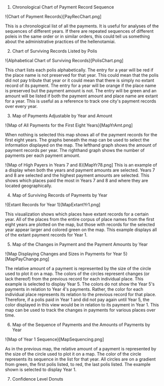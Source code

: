 1. Chronological Chart of Payment Record Sequence

!{Chart of Payment Records}[PayRecChart.png]

This is a chronological list of all the payments. It is useful for analyses of the sequences of different years. If there are repeated sequences of different poleis in the same order or in similar orders, this could tell us something about the administrative practices of the hellenotamiai. 


2. Chart of Surviving Records Listed by Polis

!{Alphabetical Chart of Surviving Records}[PolisChart.png]


This chart lists each polis alphabetically. The entry for a year will be red if the place name is not preserved for that year. This could mean that the polis did not pay tribute that year or it could mean that there is simply no extant record of its payment. The entry for a year will be orange if the place name is preserved but the payment amount is not. The entry will be green and an amount will be listed if both the payment amount and place name are extant for a year.  This is useful as a reference to track one city's payment records over every year.



3. Map of Payments Adjustable by Year and Amount

!{Map of All Payments for the First Eight Years}[MapYrAmt.png]

When nothing is selected this map shows all of the payment records for the first eight years. The graphs beneath the map can be used to select the information displayed on the map. The lefthand graph shows the amount of payment records per year. The righthand graph shows the number of payments per each payment amount.


!{Map of High Payers in Years 7 and 8}[MapYr78.png] 
This is an example of a display when both the years and payment amounts are selected. Years 7 and 8 are selected and the highest payment amounts are selected. This shows which places paid the most in Years 7 and 8 and where they are located geographically. 


4. Map of Surviving Records of Payments by Year

!{Extant Records for Year 1}[MapExtantYr1.png]

This visualization shows which places have extant records for a certain year. All of the places from the entire corpus of place names from the first eight years are plotted on the map, but those with records for the selected year appear larger and colored green on the map. This example displays all of the extant payment records for Year 1. 


5. Map of the Changes in Payment and the Payment Amounts by Year

!{Map Displaying Changes and Sizes in Payments for Year 5}[MapPayChange.png]


The relative amount of a payment is represented by the size of the circle used to plot it on a map. The colors of the circles represent changes (or lack thereof) from the previous record for each individual place. This example is selected to display Year 5. The colors do not show the Year 5's payments in relation to Year 4's payments. Rather, the color for each individual place represents its relation to the previous record for that place. Therefore, if a polis paid in Year 1 and did not pay again until Year 5, the color displayed in this view would be in relation to its payment in Year 1. This map can be used to track the changes in payments for various places over time. 


6. Map of the Sequence of Payments and the Amounts of Payments by Year

!{Map of Year 1 Sequence}[MapSequencing.png]

As in the previous map, the relative amount of a payment is represented by the size of the circle used to plot it on a map. The color of the circle represents its sequence in the list for that year. All circles are on a gradient from green, the first polis listed, to red, the last polis listed. The example shown is selected to display Year 1. 


7. Confidence Level Donuts 

